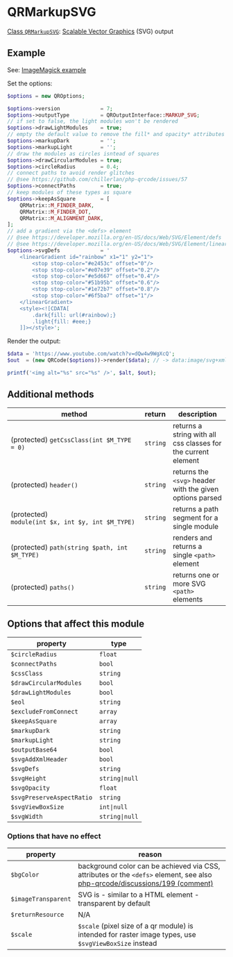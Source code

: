 # QRMarkupSVG

[Class `QRMarkupSVG`](https://github.com/chillerlan/php-qrcode/blob/main/src/Output/QRMarkupSVG.php): [Scalable Vector Graphics](https://developer.mozilla.org/en-US/docs/Glossary/SVG) (SVG) output

## Example

See: [ImageMagick example](https://github.com/chillerlan/php-qrcode/blob/main/examples/imagick.php)

Set the options:

```php
$options = new QROptions;

$options->version             = 7;
$options->outputType          = QROutputInterface::MARKUP_SVG;
// if set to false, the light modules won't be rendered
$options->drawLightModules    = true;
// empty the default value to remove the fill* and opacity* attributes from the <path> elements
$options->markupDark          = '';
$options->markupLight         = '';
// draw the modules as circles isntead of squares
$options->drawCircularModules = true;
$options->circleRadius        = 0.4;
// connect paths to avoid render glitches
// @see https://github.com/chillerlan/php-qrcode/issues/57
$options->connectPaths        = true;
// keep modules of these types as square
$options->keepAsSquare        = [
	QRMatrix::M_FINDER_DARK,
	QRMatrix::M_FINDER_DOT,
	QRMatrix::M_ALIGNMENT_DARK,
];
// add a gradient via the <defs> element
// @see https://developer.mozilla.org/en-US/docs/Web/SVG/Element/defs
// @see https://developer.mozilla.org/en-US/docs/Web/SVG/Element/linearGradient
$options->svgDefs             = '
	<linearGradient id="rainbow" x1="1" y2="1">
		<stop stop-color="#e2453c" offset="0"/>
		<stop stop-color="#e07e39" offset="0.2"/>
		<stop stop-color="#e5d667" offset="0.4"/>
		<stop stop-color="#51b95b" offset="0.6"/>
		<stop stop-color="#1e72b7" offset="0.8"/>
		<stop stop-color="#6f5ba7" offset="1"/>
	</linearGradient>
	<style><![CDATA[
		.dark{fill: url(#rainbow);}
		.light{fill: #eee;}
	]]></style>';
```


Render the output:

```php
$data = 'https://www.youtube.com/watch?v=dQw4w9WgXcQ';
$out  = (new QRCode($options))->render($data); // -> data:image/svg+xml;base64,PD94bWwgdmVyc2...

printf('<img alt="%s" src="%s" />', $alt, $out);
```


## Additional methods

| method                                            | return   | description                                                   |
|---------------------------------------------------|----------|---------------------------------------------------------------|
| (protected) `getCssClass(int $M_TYPE = 0)`        | `string` | returns a string with all css classes for the current element |
| (protected) `header()`                            | `string` | returns the `<svg>` header with the given options parsed      |
| (protected) `module(int $x, int $y, int $M_TYPE)` | `string` | returns a path segment for a single module                    |
| (protected) `path(string $path, int $M_TYPE)`     | `string` | renders and returns a single `<path>` element                 |
| (protected) `paths()`                             | `string` | returns one or more SVG `<path>` elements                     |


## Options that affect this module

| property                  | type           |
|---------------------------|----------------|
| `$circleRadius`           | `float`        |
| `$connectPaths`           | `bool`         |
| `$cssClass`               | `string`       |
| `$drawCircularModules`    | `bool`         |
| `$drawLightModules`       | `bool`         |
| `$eol`                    | `string`       |
| `$excludeFromConnect`     | `array`        |
| `$keepAsSquare`           | `array`        |
| `$markupDark`             | `string`       |
| `$markupLight`            | `string`       |
| `$outputBase64`           | `bool`         |
| `$svgAddXmlHeader`        | `bool`         |
| `$svgDefs`                | `string`       |
| `$svgHeight`              | `string\|null` |
| `$svgOpacity`             | `float`        |
| `$svgPreserveAspectRatio` | `string`       |
| `$svgViewBoxSize`         | `int\|null`    |
| `$svgWidth`               | `string\|null` |


### Options that have no effect

| property            | reason                                                                                                                                                                                                            |
|---------------------|-------------------------------------------------------------------------------------------------------------------------------------------------------------------------------------------------------------------|
| `$bgColor`          | background color can be achieved via CSS, attributes or the `<defs>` element, see also [php-qrcode/discussions/199 (comment)](https://github.com/chillerlan/php-qrcode/discussions/199#discussioncomment-5747471) |
| `$imageTransparent` | SVG is - similar to a HTML element - transparent by default                                                                                                                                                       |
| `$returnResource`   | N/A                                                                                                                                                                                                               |
| `$scale`            | `$scale` (pixel size of a qr module) is intended for raster image types, use `$svgViewBoxSize` instead                                                                                                            |
